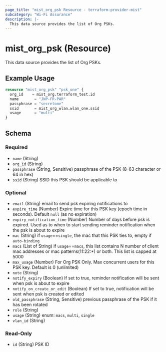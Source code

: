 ```yaml
---
page_title: "mist_org_psk Resource - terraform-provider-mist"
subcategory: "Wi-Fi Assurance"
description: |-
  This data source provides the list of Org PSKs.
---
```


# mist_org_psk (Resource)

This data source provides the list of Org PSKs.


## Example Usage

```terraform
resource "mist_org_psk" "psk_one" {
  org_id    = mist_org.terraform_test.id
  name       = "JNP-FR-PAR"
  passphrase = "secretone"
  ssid       = mist_org_wlan.wlan_one.ssid
  usage      = "multi"
}
```

<!-- schema generated by tfplugindocs -->
## Schema

### Required

- `name` (String)
- `org_id` (String)
- `passphrase` (String, Sensitive) passphrase of the PSK (8-63 character or 64 in hex)
- `ssid` (String) SSID this PSK should be applicable to

### Optional

- `email` (String) email to send psk expiring notifications to
- `expire_time` (Number) Expire time for this PSK key (epoch time in seconds). Default `null` (as no expiration)
- `expiry_notification_time` (Number) Number of days before psk is expired. Used as to when to start sending reminder notification when the psk is about to expire
- `mac` (String) if `usage`==`single`, the mac that this PSK ties to, empty if `auto-binding`
- `macs` (List of String) if `usage`==`macs`, this list contains N number of client mac addresses or mac patterns(11:22:*) or both. This list is capped at 5000
- `max_usage` (Number) For Org PSK Only. Max concurrent users for this PSK key. Default is 0 (unlimited)
- `note` (String)
- `notify_expiry` (Boolean) If set to true, reminder notification will be sent when psk is about to expire
- `notify_on_create_or_edit` (Boolean) If set to true, notification will be sent when psk is created or edited
- `old_passphrase` (String, Sensitive) previous passphrase of the PSK if it has been rotated
- `role` (String)
- `usage` (String) enum: `macs`, `multi`, `single`
- `vlan_id` (String)

### Read-Only

- `id` (String) PSK ID


